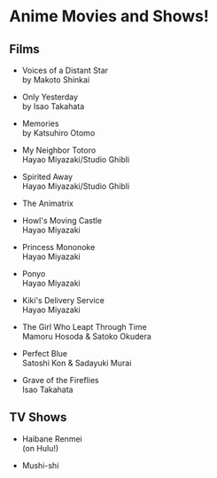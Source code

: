 # Anime Movies and Shows! 

## Films

* Voices of a Distant Star  
by Makoto Shinkai

* Only Yesterday  
by Isao Takahata

* Memories  
by Katsuhiro Otomo

* My Neighbor Totoro  
Hayao Miyazaki/Studio Ghibli

* Spirited Away  
Hayao Miyazaki/Studio Ghibli

* The Animatrix

* Howl's Moving Castle  
Hayao Miyazaki

* Princess Mononoke  
Hayao Miyazaki

* Ponyo  
Hayao Miyazaki

* Kiki's Delivery Service  
Hayao Miyazaki

* The Girl Who Leapt Through Time  
Mamoru Hosoda & Satoko Okudera

* Perfect Blue  
Satoshi Kon & Sadayuki Murai

* Grave of the Fireflies  
Isao Takahata

## TV Shows

* Haibane Renmei  
(on Hulu!)

* Mushi-shi
